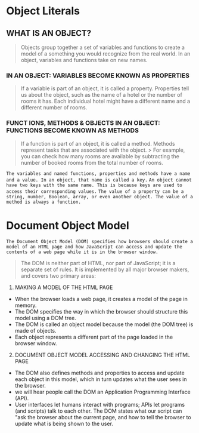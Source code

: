 # Object Literals

## WHAT IS AN OBJECT? 
> Objects group together a set of variables and functions to create a model of a something you would recognize from the real world. In an object, variables and functions take on new names.

### IN AN OBJECT: VARIABLES BECOME KNOWN AS PROPERTIES
> If a variable is part of an object, it is called a property. Properties tell us about the object, such as the name of a hotel or the number of rooms it has.
> Each individual hotel might have a different name and a different number of rooms.
### FUNCT IONS, METHODS & OBJECTS IN AN OBJECT: FUNCTIONS BECOME KNOWN AS METHODS
> If a function is part of an object, it is called a method. Methods represent tasks that are associated with the object. > For example, you can check how many rooms are available by subtracting the number of booked rooms from the total number of rooms. 

` The variables and named functions, properties and methods have a name and a value. In an object, that name is called a key. `
`An object cannot have two keys with the same name. This is because keys are used to access their corresponding values.`
`The value of a property can be a string, number, Boolean, array, or even another object. The value of a method is always a function.`


# Document Object Model

`The Document Object Model (DOM) specifies how browsers should create a model of an HTML page and how JavaScript can access and update the contents of a web page while it is in the browser window.`

> The DOM is neither part of HTML, nor part of JavaScript; it is a separate set of rules. It is implemented by all major browser makers, and covers two primary areas:

1. MAKING A MODEL OF THE HTML PAGE

- When the browser loads a web page, it creates a model of the page in memory.
- The DOM specifies the way in which the browser should structure this model using a DOM tree.
- The DOM is called an object model because the model (the DOM tree) is made of objects.
- Each object represents a different part of the page loaded in the browser window.


2. DOCUMENT OBJECT MODEL ACCESSING AND CHANGING THE HTML PAGE

- The DOM also defines methods and properties to access and update each object in this model, which in turn updates what the user sees in the browser.
- we will hear people call the DOM an Application Programming Interface (API).
- User interfaces let humans interact with programs; APls let programs (and scripts) talk to each other. The DOM states what our script can "ask the browser about the current page, and how to tell the browser to update what is being shown to the user. 